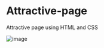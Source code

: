 # Attractive-page
Attractive page using HTML and CSS 



![image](https://user-images.githubusercontent.com/118932313/229943250-0ef9ab55-04b3-4dc3-b6ce-3bf1cde251f6.png)
